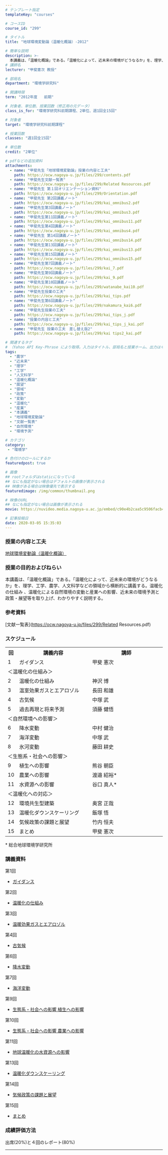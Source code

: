 ```yaml
---
# テンプレート指定
templateKey: "courses"

# コースID
course_id: "299"

# タイトル
title: "地球環境変動論（温暖化概論）-2012"

# 簡単な説明
description: >-
  本講義は、「温暖化概論」である。「温暖化によって、近未来の環境がどうなるか」を、理学、工学、農学、人文科学などの領域から横断的に講義する。温暖化の仕組み 、温暖化による自然環境の変動と産業への影響、近未来の環境予測と政策・展望等を取り上げ、わかりやすく説明する。 ....
# 講師名
lecturer: "甲斐憲次 教授"

# 部局名
department: "環境学研究科"

# 開講時限
term: "2012年度	前期"

# 対象者、単位数、授業回数（修正用の元データ）
class_is_for: "環境学研究科前期課程、2単位、週1回全15回"

# 対象者
target: "環境学研究科前期課程"

# 授業回数
classes: "週1回全15回"

# 単位数
credit: "2単位"

# pdfなどの追加資料
attachments:
  - name: "甲斐先生「地球環境変動論」授業の内容と工夫" 
    path: https://ocw.nagoya-u.jp/files/299/contents.pdf
  - name: "甲斐先生文献一覧表" 
    path: https://ocw.nagoya-u.jp/files/299/Related Resources.pdf
  - name: "甲斐先生 第１回オリエンテーション資料" 
    path: https://ocw.nagoya-u.jp/files/299/Orientation.pdf
  - name: "甲斐先生 第2回講義ノート" 
    path: https://ocw.nagoya-u.jp/files/299/kai_omnibus2.pdf
  - name: "甲斐先生第3回講義ノート" 
    path: https://ocw.nagoya-u.jp/files/299/kai_omnibus3.pdf
  - name: "甲斐先生第11回講義ノート" 
    path: https://ocw.nagoya-u.jp/files/299/kai_omnibus11.pdf
  - name: "甲斐先生第4回講義ノート" 
    path: https://ocw.nagoya-u.jp/files/299/kai_omnibus4.pdf
  - name: "甲斐先生 第14回講義ノート" 
    path: https://ocw.nagoya-u.jp/files/299/kai_omnibus14.pdf
  - name: "甲斐先生第13回講義ノート" 
    path: https://ocw.nagoya-u.jp/files/299/kai_omnibus13.pdf
  - name: "甲斐先生第15回講義ノート" 
    path: https://ocw.nagoya-u.jp/files/299/kai_omnibus15.pdf
  - name: "甲斐先生第7回講義ノート" 
    path: https://ocw.nagoya-u.jp/files/299/kai_7.pdf
  - name: "甲斐先生第9回講義ノート" 
    path: https://ocw.nagoya-u.jp/files/299/kai_9.pdf
  - name: "甲斐先生第10回講義ノート" 
    path: https://ocw.nagoya-u.jp/files/299/watanabe_kai10.pdf
  - name: "甲斐先生授業の工夫" 
    path: https://ocw.nagoya-u.jp/files/299/kai_tips.pdf
  - name: "甲斐先生第6回講義ノート" 
    path: https://ocw.nagoya-u.jp/files/299/nakamura_kai6.pdf
  - name: "甲斐先生授業の工夫" 
    path: https://ocw.nagoya-u.jp/files/299/kai_tips_j.pdf
  - name: "授業の内容と工夫" 
    path: https://ocw.nagoya-u.jp/files/299/kai_tips_j_kai.pdf
  - name: "甲斐先生 授業の工夫　差し替え版2" 
    path: https://ocw.nagoya-u.jp/files/299/kai tips2_kai.pdf

# 関連するタグ
# （Yahoo API Key-Phrase により取得。入力はタイトル、部局名と授業ホーム、出力はキーフレーズ（tags））
tags:
  - "農学"
  - "近未来"
  - "理学"
  - "工学"
  - "人文科学"
  - "温暖化概論"
  - "展望"
  - "領域"
  - "政策"
  - "変動"
  - "温暖化"
  - "産業"
  - "本講義"
  - "地球環境変動論"
  - "文献一覧表"
  - "自然環境"
  - "環境予測"

# カテゴリ
category:
 - "環境学"

# 色付けのロールにするか
featuredpost: true

# 画像
## rootフォルダはstaticになっている
## なにも指定がない場合はデフォルトの画像が表示される
## 映像がある場合は映像優先で表示する
featuredimage: /img/common/thumbnail.png

# 映像のURL
## なにも指定がない場合は画像が表示される
movie: https://nuvideo.media.nagoya-u.ac.jp/embed/c90e4b2caa5c9506facb41eb73217f8a4c8f6725

# 記事投稿日
date: 2020-03-05 15:35:03
---
```


### 授業の内容と工夫

[地球環境変動論（温暖化概論）](https://ocw.nagoya-u.jp/files/299/kai_tips_j_kai.pdf) 








### 授業の目的およびねらい

本講義は、「温暖化概論」である。「温暖化によって、近未来の環境がどうなるか」を、理学、工学、農学、人文科学などの領域から横断的に講義する。温暖化の仕組み 、温暖化による自然環境の変動と産業への影響、近未来の環境予測と政策・展望等を取り上げ、わかりやすく説明する。 

### 参考資料

[文献一覧表](https://ocw.nagoya-u.jp/files/299/Related Resources.pdf) 


<h3>スケジュール</h3>
<table class="basic" width="455">
<tr>
<th width="20" class="center">回</th>
<th width="435" class="center">講義内容</th>
<th width="435" class="center">講師</th>
</tr>
<tr>
<td width="20" class="center">1</td>
<td width="435">ガイダンス</td>
<td width="435">甲斐 憲次</td>
</tr>
<tr>
 <td colspan=3>＜温暖化の仕組み＞</td>
</tr>
<tr>
<td width="20" class="center">2</td>
<td width="435">温暖化の仕組み</td>
<td width="435">神沢 博</td>
</tr>
<tr>
<td width="20" class="center">3</td>
<td width="435">温室効果ガスとエアロゾル</td>
<td width="435">長田 和雄</td>
</tr>
<tr>
<td width="20" class="center">4</td>
<td width="435">古気候</td>
<td width="435">中塚 武</td>
</tr>
<tr>
<td width="20" class="center">5</td>
<td width="435">過去再現と将来予測</td>
<td width="435">須藤 健悟</td>
</tr>
<tr>
 <td colspan=3>＜自然環境への影響＞</td>
</tr>
<tr>
<td width="20" class="center">6</td>
<td width="435">降水変動</td>
<td width="435">中村 健治</td>
</tr>
<tr>
<td width="20" class="center">7</td>
<td width="435">海洋変動</td>
<td width="435">中塚 武</td>
</tr>
<tr>
<td width="20" class="center">8</td>
<td width="435">氷河変動</td>
<td width="435">藤田 耕史</td>
</tr>
<tr>
 <td colspan=3>＜生態系・社会への影響＞</td>
</tr>
<tr>
<td width="20" class="center">9</td>
<td width="435">植生への影響</td>
<td width="435">熊谷 朝臣</td>
</tr>
<tr>
<td width="20" class="center">10</td>
<td width="435">農業への影響</td>
<td width="435">渡邉 紹裕*</td>
</tr>
<tr>
<td width="20" class="center">11</td>
<td width="435">水資源への影響</td>
<td width="435">谷口 真人*</td>
</tr>
<tr>
 <td colspan=3>＜温暖化への対応＞ </td>
</tr>
<tr>
<td width="20" class="center">12</td>
<td width="435">環境共生型建築</td>
<td width="435">奥宮 正哉</td>
</tr>
<tr>
<td width="20" class="center">13</td>
<td width="435">温暖化ダウンスケーリング</td>
<td width="435">飯塚 悟</td>
</tr>
<tr>
<td width="20" class="center">14</td>
<td width="435">気候政策の課題と展望</td>
<td width="435">竹内 恒夫</td>
</tr>
<tr>
<td width="20" class="center">15</td>
<td width="435">まとめ</td>
<td width="435">甲斐 憲次</td>
</tr>
</table>
<p>* 総合地球環境学研究所</p>


### 講義資料

第1回

- [ガイダンス](https://ocw.nagoya-u.jp/files/299/Orientation.pdf) 

第2回

- [温暖化の仕組み](https://ocw.nagoya-u.jp/files/299/kai_omnibus2.pdf) 

第3回

- [温暖効果ガスとエアロゾル](https://ocw.nagoya-u.jp/files/299/kai_omnibus3.pdf) 

第4回

- [古気候](https://ocw.nagoya-u.jp/files/299/kai_omnibus4.pdf) 

第6回

- [降水変動](https://ocw.nagoya-u.jp/files/299/nakamura_kai6.pdf) 

第7回

- [海洋変動](https://ocw.nagoya-u.jp/files/299/kai_7.pdf) 

第9回

- [生態系・社会への影響 植生への影響](https://ocw.nagoya-u.jp/files/299/kai_9.pdf) 

第10回

- [生態系・社会への影響 農業への影響](https://ocw.nagoya-u.jp/files/299/watanabe_kai10.pdf) 

第11回

- [地球温暖化の水資源への影響](https://ocw.nagoya-u.jp/files/299/kai_omnibus11.pdf) 

第13回

- [温暖化ダウンスケーリング](https://ocw.nagoya-u.jp/files/299/kai_omnibus13.pdf) 

第14回

- [気候政策の課題と展望](https://ocw.nagoya-u.jp/files/299/kai_omnibus14.pdf) 

第15回

- [まとめ](https://ocw.nagoya-u.jp/files/299/kai_omnibus15.pdf) 





### 成績評価方法

出席(20%)と４回のレポート(80%)





-----